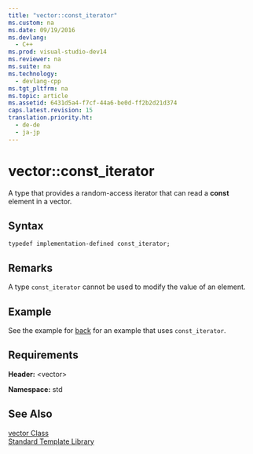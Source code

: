 ```yaml
---
title: "vector::const_iterator"
ms.custom: na
ms.date: 09/19/2016
ms.devlang: 
  - C++
ms.prod: visual-studio-dev14
ms.reviewer: na
ms.suite: na
ms.technology: 
  - devlang-cpp
ms.tgt_pltfrm: na
ms.topic: article
ms.assetid: 6431d5a4-f7cf-44a6-be0d-ff2b2d21d374
caps.latest.revision: 15
translation.priority.ht: 
  - de-de
  - ja-jp
---
```

# vector::const_iterator
A type that provides a random-access iterator that can read a **const** element in a vector.  
  
## Syntax  
  
```  
typedef implementation-defined const_iterator;  
```  
  
## Remarks  
 A type `const_iterator` cannot be used to modify the value of an element.  
  
## Example  
 See the example for [back](../vs140/vector--back.md) for an example that uses `const_iterator`.  
  
## Requirements  
 **Header:** <vector\>  
  
 **Namespace:** std  
  
## See Also  
 [vector Class](../vs140/vector-Class.md)   
 [Standard Template Library](../vs140/Standard-Template-Library.md)